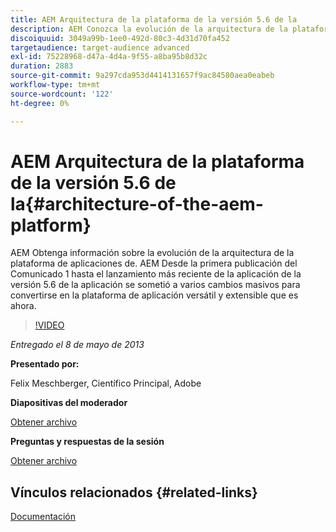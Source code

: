 ```yaml
---
title: AEM Arquitectura de la plataforma de la versión 5.6 de la
description: AEM Conozca la evolución de la arquitectura de la plataforma de aplicaciones de la. AEM Desde la primera publicación del Comunicado 1, hasta el lanzamiento más reciente de la aplicación de la versión 5.6 de la versión, la aplicación sufrió varios cambios para convertirse en la plataforma de aplicación versátil y extensible que es hoy en día.
discoiquuid: 3049a99b-1ee0-492d-80c3-4d31d70fa452
targetaudience: target-audience advanced
exl-id: 75228968-d47a-4d4a-9f55-a8ba95b8d32c
duration: 2883
source-git-commit: 9a297cda953d4414131657f9ac84580aea0eabeb
workflow-type: tm+mt
source-wordcount: '122'
ht-degree: 0%

---
```


# AEM Arquitectura de la plataforma de la versión 5.6 de la{#architecture-of-the-aem-platform}

AEM Obtenga información sobre la evolución de la arquitectura de la plataforma de aplicaciones de. AEM Desde la primera publicación del Comunicado 1 hasta el lanzamiento más reciente de la aplicación de la versión 5.6 de la aplicación se sometió a varios cambios masivos para convertirse en la plataforma de aplicación versátil y extensible que es ahora.

>[!VIDEO](https://video.tv.adobe.com/v/19575/?quality=9)

*Entregado el 8 de mayo de 2013*

**Presentado por:**

Felix Meschberger, Científico Principal, Adobe

**Diapositivas del moderador**

[Obtener archivo](assets/20130508-aem56-architecture.pdf)

**Preguntas y respuestas de la sesión**

[Obtener archivo](assets/questionsanswers-aem56-architecture.pdf)

## Vínculos relacionados {#related-links}

[Documentación](https://docs.adobe.com/docs/en/cq/5-6-1/exploring/introduction.html?wcmmode=disabled)

<!--
[Get back to the Overview](https://helpx.adobe.com/experience-manager/kt/eseminars/gems/aem-index.html)
-->
